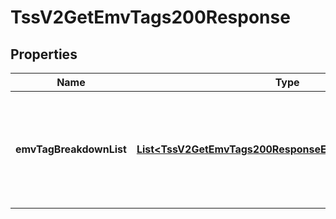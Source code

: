 
# TssV2GetEmvTags200Response

## Properties
Name | Type | Description | Notes
------------ | ------------- | ------------- | -------------
**emvTagBreakdownList** | [**List&lt;TssV2GetEmvTags200ResponseEmvTagBreakdownList&gt;**](TssV2GetEmvTags200ResponseEmvTagBreakdownList.md) | An array of objects with each object containing a single EMV tag from the dictionary.  |  [optional]



